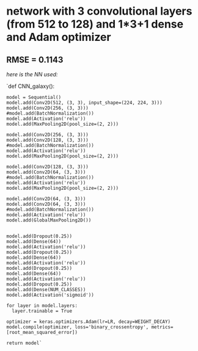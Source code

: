 ﻿# network with 3 convolutional layers (from 512 to 128) and 1*3+1 dense and Adam optimizer

## RMSE = 0.1143

_here is the NN used:_

`def CNN_galaxy():

    model = Sequential()
    model.add(Conv2D(512, (3, 3), input_shape=(224, 224, 3)))
    model.add(Conv2D(256, (3, 3)))
    #model.add(BatchNormalization())
    model.add(Activation('relu'))
    model.add(MaxPooling2D(pool_size=(2, 2)))

    model.add(Conv2D(256, (3, 3)))
    model.add(Conv2D(128, (3, 3)))
    #model.add(BatchNormalization())
    model.add(Activation('relu'))
    model.add(MaxPooling2D(pool_size=(2, 2)))

    model.add(Conv2D(128, (3, 3)))
    model.add(Conv2D(64, (3, 3)))
    #model.add(BatchNormalization())
    model.add(Activation('relu'))
    model.add(MaxPooling2D(pool_size=(2, 2)))

    model.add(Conv2D(64, (3, 3)))
    model.add(Conv2D(64, (3, 3)))
    #model.add(BatchNormalization())
    model.add(Activation('relu'))
    model.add(GlobalMaxPooling2D())


    model.add(Dropout(0.25))
    model.add(Dense(64))
    model.add(Activation('relu'))
    model.add(Dropout(0.25))
    model.add(Dense(64))
    model.add(Activation('relu'))
    model.add(Dropout(0.25))
    model.add(Dense(64))
    model.add(Activation('relu'))
    model.add(Dropout(0.25))
    model.add(Dense(NUM_CLASSES))
    model.add(Activation('sigmoid'))

    for layer in model.layers:
      layer.trainable = True

    optimizer = keras.optimizers.Adam(lr=LR, decay=WEIGHT_DECAY)
    model.compile(optimizer, loss='binary_crossentropy', metrics=[root_mean_squared_error])

    return model`
